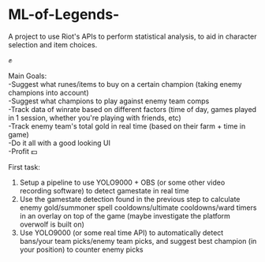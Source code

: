 # ML-of-Legends-
A project to use Riot's APIs to perform statistical analysis, to aid in character selection and item choices.   
  
✊   

Main Goals:  
-Suggest what runes/items to buy on a certain champion (taking enemy champions into account)  
-Suggest what champions to play against enemy team comps  
-Track data of winrate based on different factors (time of day, games played in 1 session, whether you're playing with friends, etc)    
-Track enemy team's total gold in real time (based on their farm + time in game)  
-Do it all with a good looking UI  
-Profit 💵  
  
  
First task:   
1) Setup a pipeline to use YOLO9000 + OBS (or some other video recording software) to detect gamestate in real time   
2) Use the gamestate detection found in the previous step to calculate enemy gold/summoner spell cooldowns/ultimate cooldowns/ward timers in an overlay on top of the game (maybe investigate the platform overwolf is built on)   
3) Use YOLO9000 (or some real time API) to automatically detect bans/your team picks/enemy team picks, and suggest best champion (in your position) to counter enemy picks      
